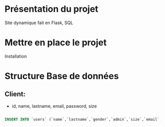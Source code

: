 # Présentation du projet
Site dynamique fait en Flask, SQL

# Mettre en place le projet
Installation 

# Structure Base de données
## Client:
- id, name, lastname, email, password, size
```SQL

INSERT INTO `users` (`name`,`lastname`,`gender`,`admin`,`size`,`email`,`password`) VALUES ("Test", "account", "m",true,43, "test@test.test","testtest");
```